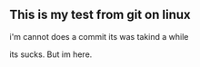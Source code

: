 ## This is my test from git on linux

i'm cannot does a commit
its was takind a while

its sucks.
But im here.


